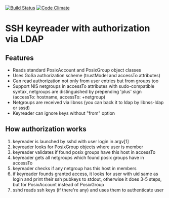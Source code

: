 [![Build Status](https://travis-ci.org/rambler-oss/keyreader.svg?branch=master)](https://travis-ci.org/rambler-oss/keyreader)
[![Code Climate](https://codeclimate.com/github/rambler-oss/keyreader/badges/gpa.svg)](https://codeclimate.com/github/rambler-oss/keyreader)

SSH keyreader with authorization via LDAP
=========================================

Features
--------

* Reads standard PosixAccount and PosixGroup object classes
* Uses GoSa authorization scheme (trustModel and accessTo attributes)
* Can read authorization not only from user entries but from groups too
* Support NIS netgroups in accessTo attributes with sudo-compatible syntax, 
netgroups are distinguished by prepending 'plus' sign 
(accessTo: hostname, accessTo: +netgroup)
* Netgroups are received via libnss (you can back it to ldap by libnss-ldap or sssd)
* Keyreader can ignore keys without "from" option

How authorization works
-----------------------

1. keyreader is launched by sshd with user login in argv[1]
1. keyreader looks for PosixGroup objects where user is member
1. keyreader validates if found posix groups have this host in accessTo
1. keyreader gets all netgroups which found posix groups have in accessTo
1. keyreader checks if any netgroup has this host in members
1. if keyreader founds granted access, it looks for user with uid same as login 
and print their ssh pubkeys to stdout, otherwise it does 3-5 steps, but 
for PosixAccount instead of PosixGroup
1. sshd reads ssh keys (if there're any) and uses them to authenticate user
